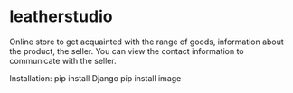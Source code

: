 # leatherstudio

Online store to get acquainted with the range of goods, information about the product, the seller.
You can view the contact information to communicate with the seller.


Installation:
pip install Django
pip install image
